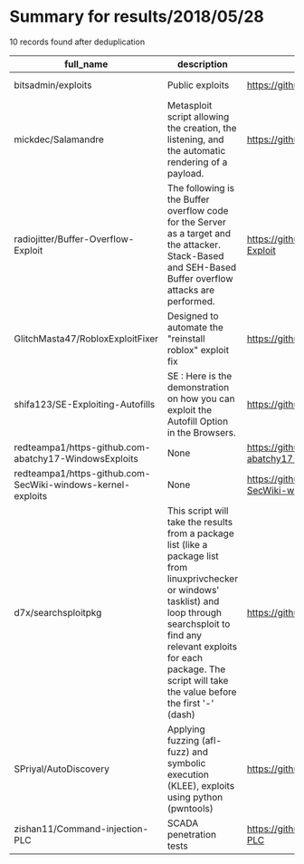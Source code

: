 
# Summary for results/2018/05/28
    
10 records found after deduplication

| full_name | description | html_url | matched_list | matched_count | pushed_at | size | stargazers_count | language | forks_count | vul_ids |
|-------------------------------------------------------------|------------------------------------------------------------------------------------------------------------------------------------------------------------------------------------------------------------------------------------------------------------------|--------------------------------------------------------------------------------|-----------------------------------------------------------------------------|-----------------|---------------------------|--------|--------------------|------------|---------------|-----------|
| bitsadmin/exploits | Public exploits | https://github.com/bitsadmin/exploits | ['exploit'] | 1 | 2018-05-28 06:08:16+00:00 | 1064 | 9 | Python | 4 | [] |
| mickdec/Salamandre | Metasploit script allowing the creation, the listening, and the automatic rendering of a payload. | https://github.com/mickdec/Salamandre | ['metasploit module OR metasploit payload', 'metasploit module OR payload'] | 2 | 2018-05-28 10:51:03+00:00 | 22 | 4 | Shell | 0 | [] |
| radiojitter/Buffer-Overflow-Exploit | The following is the Buffer overflow code for the Server as a target and the attacker. Stack-Based and SEH-Based Buffer overflow attacks are performed. | https://github.com/radiojitter/Buffer-Overflow-Exploit | ['exploit'] | 1 | 2018-05-28 08:17:49+00:00 | 836 | 1 | Python | 0 | [] |
| GlitchMasta47/RobloxExploitFixer | Designed to automate the "reinstall roblox" exploit fix | https://github.com/GlitchMasta47/RobloxExploitFixer | ['exploit'] | 1 | 2018-05-28 04:07:28+00:00 | 3 | 0 | | 0 | [] |
| shifa123/SE-Exploiting-Autofills | SE : Here is the demonstration on how you can exploit the Autofill Option in the Browsers. | https://github.com/shifa123/SE-Exploiting-Autofills | ['exploit'] | 1 | 2018-05-28 05:20:51+00:00 | 2397 | 2 | | 3 | [] |
| redteampa1/https-github.com-abatchy17-WindowsExploits | None | https://github.com/redteampa1/https-github.com-abatchy17-WindowsExploits | ['exploit'] | 1 | 2018-05-28 06:25:30+00:00 | 0 | 0 | | 0 | [] |
| redteampa1/https-github.com-SecWiki-windows-kernel-exploits | None | https://github.com/redteampa1/https-github.com-SecWiki-windows-kernel-exploits | ['exploit'] | 1 | 2018-05-28 06:27:47+00:00 | 0 | 0 | | 0 | [] |
| d7x/searchsploitpkg | This script will take the results from a package list (like a package list from linuxprivchecker or windows' tasklist) and loop through searchsploit to find any relevant exploits for each package. The script will take the value before the first '-' (dash) | https://github.com/d7x/searchsploitpkg | ['exploit'] | 1 | 2018-05-28 18:45:48+00:00 | 30 | 1 | Shell | 1 | [] |
| SPriyal/AutoDiscovery | Applying fuzzing (afl-fuzz) and symbolic execution (KLEE), exploits using python (pwntools) | https://github.com/SPriyal/AutoDiscovery | ['exploit'] | 1 | 2018-05-28 22:40:16+00:00 | 15 | 0 | | 0 | [] |
| zishan11/Command-injection-PLC | SCADA penetration tests | https://github.com/zishan11/Command-injection-PLC | ['command injection'] | 1 | 2018-05-28 15:25:27+00:00 | 28 | 0 | C | 0 | [] |
